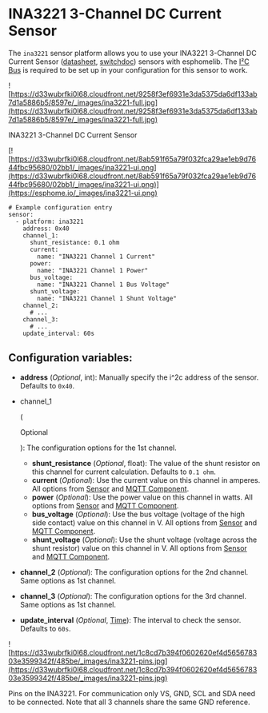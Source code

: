 # INA3221 3-Channel DC Current Sensor

The `ina3221` sensor platform allows you to use your INA3221 3-Channel DC Current Sensor ([datasheet](http://www.ti.com/lit/ds/symlink/ina3221.pdf), [switchdoc](http://www.switchdoc.com/ina3221-breakout-board/)) sensors with esphomelib. The [I²C Bus](https://esphome.io/components/i2c#i2c) is required to be set up in your configuration for this sensor to work.

![https://d33wubrfki0l68.cloudfront.net/9258f3ef6931e3da5375da6df133ab7d1a5886b5/8597e/_images/ina3221-full.jpg](https://d33wubrfki0l68.cloudfront.net/9258f3ef6931e3da5375da6df133ab7d1a5886b5/8597e/_images/ina3221-full.jpg)

INA3221 3-Channel DC Current Sensor

[![https://d33wubrfki0l68.cloudfront.net/8ab591f65a79f032fca29ae1eb9d7644fbc95680/02bb1/_images/ina3221-ui.png](https://d33wubrfki0l68.cloudfront.net/8ab591f65a79f032fca29ae1eb9d7644fbc95680/02bb1/_images/ina3221-ui.png)](https://esphome.io/_images/ina3221-ui.png)

```
# Example configuration entry
sensor:
  - platform: ina3221
    address: 0x40
    channel_1:
      shunt_resistance: 0.1 ohm
      current:
        name: "INA3221 Channel 1 Current"
      power:
        name: "INA3221 Channel 1 Power"
      bus_voltage:
        name: "INA3221 Channel 1 Bus Voltage"
      shunt_voltage:
        name: "INA3221 Channel 1 Shunt Voltage"
    channel_2:
      # ...
    channel_3:
      # ...
    update_interval: 60s
```

## Configuration variables:

- **address** (*Optional*, int): Manually specify the i^2c address of the sensor. Defaults to `0x40`.

- channel_1

   

  (

  Optional

  ): The configuration options for the 1st channel.

  - **shunt_resistance** (*Optional*, float): The value of the shunt resistor on this channel for current calculation. Defaults to `0.1 ohm`.
  - **current** (*Optional*): Use the current value on this channel in amperes. All options from [Sensor](https://esphome.io/components/sensor/#config-sensor) and [MQTT Component](https://esphome.io/components/mqtt#config-mqtt-component).
  - **power** (*Optional*): Use the power value on this channel in watts. All options from [Sensor](https://esphome.io/components/sensor/#config-sensor) and [MQTT Component](https://esphome.io/components/mqtt#config-mqtt-component).
  - **bus_voltage** (*Optional*): Use the bus voltage (voltage of the high side contact) value on this channel in V. All options from [Sensor](https://esphome.io/components/sensor/#config-sensor) and [MQTT Component](https://esphome.io/components/mqtt#config-mqtt-component).
  - **shunt_voltage** (*Optional*): Use the shunt voltage (voltage across the shunt resistor) value on this channel in V. All options from [Sensor](https://esphome.io/components/sensor/#config-sensor) and [MQTT Component](https://esphome.io/components/mqtt#config-mqtt-component).

- **channel_2** (*Optional*): The configuration options for the 2nd channel. Same options as 1st channel.

- **channel_3** (*Optional*): The configuration options for the 3rd channel. Same options as 1st channel.

- **update_interval** (*Optional*, [Time](https://esphome.io/guides/configuration-types#config-time)): The interval to check the sensor. Defaults to `60s`.

![https://d33wubrfki0l68.cloudfront.net/1c8cd7b394f0602620ef4d565678303e3599342f/485be/_images/ina3221-pins.jpg](https://d33wubrfki0l68.cloudfront.net/1c8cd7b394f0602620ef4d565678303e3599342f/485be/_images/ina3221-pins.jpg)

Pins on the INA3221. For communication only VS, GND, SCL and SDA need to be connected. Note that all 3 channels share the same GND reference.